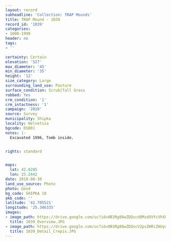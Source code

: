 ```yaml
---
layout: record
subheadline: 'Collection: TRAP Mounds'
title: TRAP Mound - 1039
record_id: '1039'
categories:
- 1000-1999
header: no
tags:
- ''

certainty: Certain
elevation: '527'
max_diameter: '45'
min_diameter: '35'
height: '12'
size_category: Large
surrounding_land_use: Pasture
surface_condition: Scrub|Tall Grass
robbed: Yes
crm_condition: '1'
crm_intactness: '1'
campaign: '2010'
source: Survey
municipality: Shipka
locality: Helvetsia
bgcode: DS001
notes: |-
  Excavated 1996, Tomb inside.


rights: standard


maps:
  lat: 42.6285
  lon: 25.2442
date: 2018-08-30
land_use_source: Photo
photo: Good
bg_code: SHIPKA 10
akb_code: ''
latitude: '42.705521'
longitude: '25.346335'
images:
- image_path: https://drive.google.com/uc?id=0B3Rg88wZDQscd0MzdXVYcVhXUnM
  title: 1039_Overview.JPG
- image_path: https://drive.google.com/uc?id=0B3Rg88wZDQscV2pvZHRiZHUydlk
  title: 1039_Detail_Crepis.JPG
---
```

